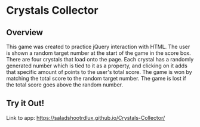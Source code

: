 # Crystals Collector

## Overview

This game was created to practice jQuery interaction with HTML. The user is shown a random target number at the start of the game in the score box. There are four crystals that load onto the page. Each crystal has a randomly generated number which is tied to it as a property, and clicking on it adds that specific amount of points to the user's total score. The game is won by matching the total score to the random target number. The game is lost if the total score goes above the random number.

## Try it Out!

Link to app: https://saladshootrdlux.github.io/Crystals-Collector/
